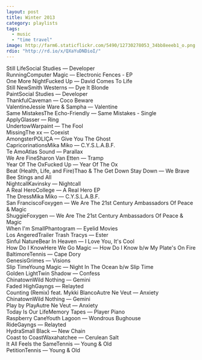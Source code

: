```yaml
---
layout: post
title: Winter 2013
category: playlists
tags: 
  - music
  - "time travel"
image: http://farm6.staticflickr.com/5490/12730278053_34bb8eeeb1_o.png
rdio: "http://rd.io/x/QXaYuDNDioI/"
---
```


<div class="playlist"><div class="playlist-track"><span class="track-name">Still Life</span><span class="track-artist">Social Studies</span><span class="track-album"> — Developer</span></div><div class="playlist-track"><span class="track-name">Running</span><span class="track-artist">Computer Magic</span><span class="track-album"> — Electronic Fences - EP</span></div><div class="playlist-track"><span class="track-name">One More Night</span><span class="track-artist">Fucked Up</span><span class="track-album"> — David Comes To Life</span></div><div class="playlist-track"><span class="track-name">Still New</span><span class="track-artist">Smith Westerns</span><span class="track-album"> — Dye It Blonde</span></div><div class="playlist-track"><span class="track-name">Paint</span><span class="track-artist">Social Studies</span><span class="track-album"> — Developer</span></div><div class="playlist-track"><span class="track-name">Thankful</span><span class="track-artist">Caveman</span><span class="track-album"> — Coco Beware</span></div><div class="playlist-track"><span class="track-name">Valentine</span><span class="track-artist">Jessie Ware &amp; Sampha</span><span class="track-album"> — Valentine</span></div><div class="playlist-track"><span class="track-name">Same Mistakes</span><span class="track-artist">The Echo-Friendly</span><span class="track-album"> — Same Mistakes - Single</span></div><div class="playlist-track"><span class="track-name">Apply</span><span class="track-artist">Glasser</span><span class="track-album"> — Ring</span></div><div class="playlist-track"><span class="track-name">Undertow</span><span class="track-artist">Warpaint</span><span class="track-album"> — The Fool</span></div><div class="playlist-track"><span class="track-name">Missing</span><span class="track-artist">The xx</span><span class="track-album"> — Coexist</span></div><div class="playlist-track"><span class="track-name">Amongster</span><span class="track-artist">POLIÇA</span><span class="track-album"> — Give You The Ghost</span></div><div class="playlist-track"><span class="track-name">Capricorinations</span><span class="track-artist">Mika Miko</span><span class="track-album"> — C.Y.S.L.A.B.F.</span></div><div class="playlist-track"><span class="track-name">Te Amo</span><span class="track-artist">Atlas Sound</span><span class="track-album"> — Parallax</span></div><div class="playlist-track"><span class="track-name">We Are Fine</span><span class="track-artist">Sharon Van Etten</span><span class="track-album"> — Tramp</span></div><div class="playlist-track"><span class="track-name">Year Of The Ox</span><span class="track-artist">Fucked Up</span><span class="track-album"> — Year Of The Ox</span></div><div class="playlist-track"><span class="track-name">Beat (Health, Life, and Fire)</span><span class="track-artist">Thao &amp; The Get Down Stay Down</span><span class="track-album"> — We Brave Bee Stings and All</span></div><div class="playlist-track"><span class="track-name">Nightcall</span><span class="track-artist">Kavinsky</span><span class="track-album"> — Nightcall</span></div><div class="playlist-track"><span class="track-name">A Real Hero</span><span class="track-artist">College</span><span class="track-album"> — A Real Hero EP</span></div><div class="playlist-track"><span class="track-name">The Dress</span><span class="track-artist">Mika Miko</span><span class="track-album"> — C.Y.S.L.A.B.F.</span></div><div class="playlist-track"><span class="track-name">San Francisco</span><span class="track-artist">Foxygen</span><span class="track-album"> — We Are The 21st Century Ambassadors Of Peace &amp; Magic</span></div><div class="playlist-track"><span class="track-name">Shuggie</span><span class="track-artist">Foxygen</span><span class="track-album"> — We Are The 21st Century Ambassadors Of Peace &amp; Magic</span></div><div class="playlist-track"><span class="track-name">When I'm Small</span><span class="track-artist">Phantogram</span><span class="track-album"> — Eyelid Movies</span></div><div class="playlist-track"><span class="track-name">Los Angered</span><span class="track-artist">Trailer Trash Tracys</span><span class="track-album"> — Ester</span></div><div class="playlist-track"><span class="track-name">Sinful Nature</span><span class="track-artist">Bear In Heaven</span><span class="track-album"> — I Love You, It's Cool</span></div><div class="playlist-track"><span class="track-name">How Do I Know</span><span class="track-artist">Here We Go Magic</span><span class="track-album"> — How Do I Know b/w My Plate's On Fire</span></div><div class="playlist-track"><span class="track-name">Baltimore</span><span class="track-artist">Tennis</span><span class="track-album"> — Cape Dory</span></div><div class="playlist-track"><span class="track-name">Genesis</span><span class="track-artist">Grimes</span><span class="track-album"> — Visions</span></div><div class="playlist-track"><span class="track-name">Slip Time</span><span class="track-artist">Young Magic</span><span class="track-album"> — Night In The Ocean b/w Slip Time</span></div><div class="playlist-track"><span class="track-name">Golden Light</span><span class="track-artist">Twin Shadow</span><span class="track-album"> — Confess</span></div><div class="playlist-track"><span class="track-name">Chinatown</span><span class="track-artist">Wild Nothing</span><span class="track-album"> — Gemini</span></div><div class="playlist-track"><span class="track-name">Faded High</span><span class="track-artist">Gayngs</span><span class="track-album"> — Relayted</span></div><div class="playlist-track"><span class="track-name">Counting (Remix) feat. Mykki Blanco</span><span class="track-artist">Autre Ne Veut</span><span class="track-album"> — Anxiety</span></div><div class="playlist-track"><span class="track-name">Chinatown</span><span class="track-artist">Wild Nothing</span><span class="track-album"> — Gemini</span></div><div class="playlist-track"><span class="track-name">Play by Play</span><span class="track-artist">Autre Ne Veut</span><span class="track-album"> — Anxiety</span></div><div class="playlist-track"><span class="track-name">Today Is Our Life</span><span class="track-artist">Memory Tapes</span><span class="track-album"> — Player Piano</span></div><div class="playlist-track"><span class="track-name">Raspberry Cane</span><span class="track-artist">Youth Lagoon</span><span class="track-album"> — Wondrous Bughouse</span></div><div class="playlist-track"><span class="track-name">Ride</span><span class="track-artist">Gayngs</span><span class="track-album"> — Relayted</span></div><div class="playlist-track"><span class="track-name">Hydra</span><span class="track-artist">Small Black</span><span class="track-album"> — New Chain</span></div><div class="playlist-track"><span class="track-name">Coast to Coast</span><span class="track-artist">Waxahatchee</span><span class="track-album"> — Cerulean Salt</span></div><div class="playlist-track"><span class="track-name">It All Feels the Same</span><span class="track-artist">Tennis</span><span class="track-album"> — Young &amp; Old</span></div><div class="playlist-track"><span class="track-name">Petition</span><span class="track-artist">Tennis</span><span class="track-album"> — Young &amp; Old</span></div></div>
